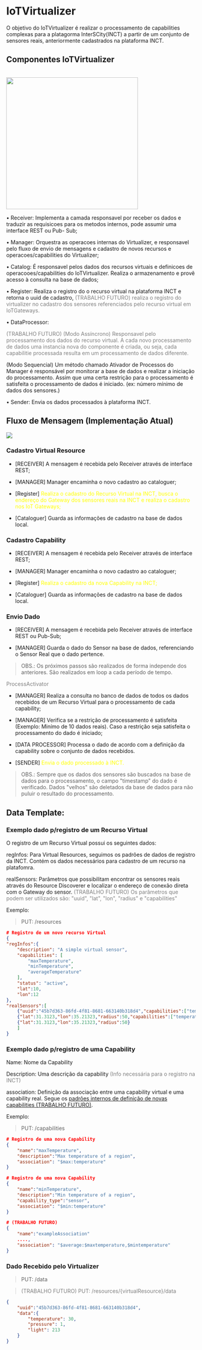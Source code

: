 # IoTVirtualizer

O objetivo do IoTVirtualizer é realizar o processamento de capabilities complexas para a platagorma InterSCity(INCT) a partir de um conjunto de sensores reais, anteriormente cadastrados na plataforma INCT.

## Componentes IoTVirtualizer

<br>
<img src="Virtualizer.png" width="350">
<br>

• Receiver: Implementa a camada responsavel por receber os dados e traduzir as
requisicoes para os metodos internos, pode assumir uma interface REST ou Pub-
Sub;

• Manager: Orquestra as operacoes internas do Virtualizer, e responsavel pelo
fluxo de envio de mensagens e cadastro de novos recursos e operacoes/capabilities
do Virtualizer;

• Catalog: É responsavel pelos dados dos recursos virtuais e definicoes de
operacooes/capabilities do IoTVirtualizer. Realiza o armazenamento e provê acesso à consulta na base de dados;

• Register: Realiza o registro do o recurso virtual na plataforma INCT e retorna o uuid de cadastro,<span style="color: gray"> (TRABALHO FUTURO) realiza o registro do virtualizer no cadastro dos sensores referenciados pelo recurso virtual em IoTGateways.</span>

• DataProcessor: 

<span style="color: gray"> (TRABALHO FUTURO) (Modo Assíncrono) Responsavel pelo processamento dos dados do recurso virtual. A cada novo processamento de dados uma instancia nova do componente é criada, ou seja, cada capabilitie processada resulta em um processamento de dados diferente. </span> 

(Modo Sequencial) Um método chamado Ativador de Processos do Manager é responsável por monitorar a base de dados e realizar a iniciação do processamento. Assim que uma certa restrição para o processamento é satisfeita o processamento de dados é iniciado. (ex: número mínimo de dados dos sensores.)

• Sender: Envia os dados processados à plataforma INCT.

## Fluxo de Mensagem (Implementação Atual)
<img src="virtualizer_fluxo.png">
<br>

### Cadastro Virtual Resource

- [RECEIVER] A mensagem é recebida pelo Receiver através de interface REST;

- [MANAGER] Manager encaminha o novo cadastro ao cataloguer;

- [Register] <span style="color: yellow"> Realiza o cadastro do Recurso Virtual na INCT, busca o endereço do Gateway dos sensores reais na INCT e realiza o cadastro nos IoT Gateways; </span>

- [Cataloguer] Guarda as informações de cadastro na base de dados local.

### Cadastro Capability

- [RECEIVER] A mensagem é recebida pelo Receiver através de interface REST;

- [MANAGER] Manager encaminha o novo cadastro ao cataloguer;

-  [Register] <span style="color: yellow"> Realiza o cadastro da nova Capability na INCT; </span>

- [Cataloguer] Guarda as informações de cadastro na base de dados local.

### Envio Dado
- [RECEIVER] A mensagem é recebida pelo Receiver através de interface REST ou Pub-Sub;

- [MANAGER] Guarda o dado do Sensor na base de dados, referenciando o Sensor Real que o dado pertence.

>OBS.: Os próximos passos são realizados de forma independe dos anteriores. São realizados em loop a cada período de tempo.

<span style="color: gray"> ProcessActivator </span>

- [MANAGER] Realiza a consulta no banco de dados de todos os dados recebidos de um Recurso Virtual para o processamento de cada capability;

- [MANAGER] Verifica se a restrição de processamento é satisfeita (Exemplo: Minímo de 10 dados reais). Caso a restrição seja satisfeita o processamento do dado é iniciado;

- [DATA PROCESSOR] Processa o dado de acordo com a definição da capability sobre o conjunto de dados recebidos.

- [SENDER] <span style="color: yellow"> Envia o dado processado à INCT. </span>

>OBS.: Sempre que os dados dos sensores são buscados na base de dados para o processamento, o campo "timestamp" do dado é verificado. Dados "velhos" são deletados da base de dados para não puluir o resultado do processamento.

## Data Template: 

### Exemplo dado p/registro de um Recurso Virtual

O registro de um Recurso Virtual possui os seguintes dados:

regInfos: Para Virtual Resources, seguimos os padrões de dados de registro da INCT. Contém os dados necessários para cadastro de um recurso na platafomra.

realSensors: Parâmetros que possibilitam encontrar os sensores reais através do Resource Discoverer e localizar o endereço de conexão direta com o Gateway do sensor. <span style="color: gray"> (TRABALHO FUTURO) Os parâmetros que podem ser utilizados são: "uuid", "lat", "lon", "radius" e "capabilities" </span>

Exemplo:

>PUT: /resources

```json
# Registro de um novo recurso Virtual
{
"regInfos":{
	"description": "A simple virtual sensor",
	"capabilities": [
		"maxTemperature",
		"minTemperature",
		"averageTemperature"
	],
	"status": "active",
	"lat":10,
	"lon":12
},
"realSensors":[
	{"uuid":"45b7d363-86fd-4f81-8681-663140b318d4","capabilities":["temperature"]},
	{"lat":31.3123,"lon":35.21323,"radius":50,"capabilities":["temperature","pressure"]},
	{"lat":31.3123,"lon":35.21323,"radius":50}
	]
}
```

### Exemplo dado p/registro de uma Capability

Name: Nome da Capability

Description: Uma descrição da capability <span style="color: gray"> (Info necessária para o registro na INCT) </span>

association: Definição da associação entre uma capability virtual e uma capability real. Segue os [padrões internos de definição de novas capabilities (TRABALHO FUTURO)](defCapability.md).

Exemplo:

>PUT: /capabilities

```json
# Registro de uma nova Capability
{
	"name":"maxTemperature",
	"description":"Max temperature of a region",
	"association": "$max:temperature" 
}                                           
```
```json
# Registro de uma nova Capability
{
	"name":"minTemperature",
	"description":"Min temperature of a region",
	"capability_type":"sensor",
	"association": "$min:temperature" 
}                                           
```
```json
# (TRABALHO FUTURO)
{
	"name":"exampleAssociation"
	....,
	"association": "$average:$maxtemperature,$mintemperature" 
}                                           
```
### Dado Recebido pelo Virtualizer

>PUT: /data <span style="color: gray">

><span style="color: gray">(TRABALHO FUTURO) PUT: /resources/{virtualResource}/data</span>
```json
{
	"uuid":"45b7d363-86fd-4f81-8681-663140b318d4",
	"data":{
		"temperature": 30,
		"pressure": 1,
		"light": 213
	}
}
```
